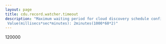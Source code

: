 ```yaml
---
layout: page
title: cdu.record.watcher.timeout
description: "Maximum waiting period for cloud discovery schedule config ui to stop watching the record watcher during validating account, member account discovery and LDC discovery.  Value(millisecs*sec*minutes): 2minutes(1000*60*2)"
---
```

120000